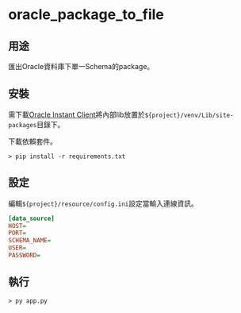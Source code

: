 # oracle_package_to_file

## 用途

匯出Oracle資料庫下單一Schema的package。

## 安裝

需下載[Oracle Instant Client](https://www.oracle.com/tw/database/technologies/instant-client/downloads.html)將內部lib放置於`${project}/venv/Lib/site-packages`目錄下。

下載依賴套件。

```shell
> pip install -r requirements.txt
```

## 設定

編輯`${project}/resource/config.ini`設定當輸入連線資訊。

```ini
[data_source]
HOST=
PORT=
SCHEMA_NAME=
USER=
PASSWORD=
```

## 執行

```shell
> py app.py
```
